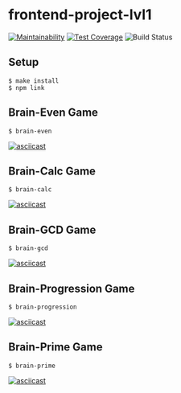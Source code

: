 # frontend-project-lvl1

[![Maintainability](https://api.codeclimate.com/v1/badges/b6c4a297ef4ad3b91629/maintainability)](https://codeclimate.com/github/Vanger-Li/frontend-project-lvl1/maintainability)
[![Test Coverage](https://api.codeclimate.com/v1/badges/b6c4a297ef4ad3b91629/test_coverage)](https://codeclimate.com/github/Vanger-Li/frontend-project-lvl1/test_coverage)
![Build Status](https://github.com/Vanger-Li/frontend-project-lvl1/workflows/Build%20Status/badge.svg)

## Setup

```
$ make install
$ npm link
```

## Brain-Even Game

```
$ brain-even
```
[![asciicast](https://asciinema.org/a/RnaZS6mGkrPe5bdUTboDjjW8Y.svg)](https://asciinema.org/a/RnaZS6mGkrPe5bdUTboDjjW8Y)


## Brain-Calc Game

```
$ brain-calc
```
[![asciicast](https://asciinema.org/a/rydFhJofvWwS6SMw0haJ7ZzD4.svg)](https://asciinema.org/a/rydFhJofvWwS6SMw0haJ7ZzD4)


## Brain-GCD Game

```
$ brain-gcd
```
[![asciicast](https://asciinema.org/a/izsk0znlE7YVK330wg5fhDDp8.svg)](https://asciinema.org/a/izsk0znlE7YVK330wg5fhDDp8)


## Brain-Progression Game

```
$ brain-progression
```
[![asciicast](https://asciinema.org/a/nSaSK1cgXlQjmt3wwGTsceEvH.svg)](https://asciinema.org/a/nSaSK1cgXlQjmt3wwGTsceEvH)


## Brain-Prime Game

```
$ brain-prime
```
[![asciicast](https://asciinema.org/a/oTAaKfwDBRHeeYRsUUmdukrrm.svg)](https://asciinema.org/a/oTAaKfwDBRHeeYRsUUmdukrrm)